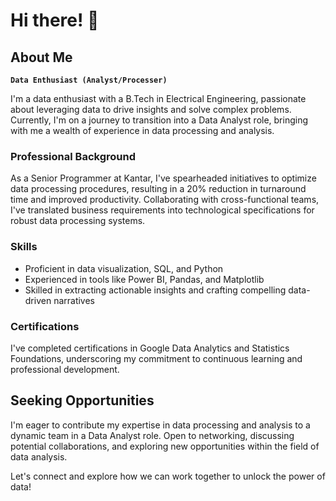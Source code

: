 # Hi there! 👋

## About Me
**`Data Enthusiast (Analyst/Processer)`**

I'm a data enthusiast with a B.Tech in Electrical Engineering, passionate about leveraging data to drive insights and solve complex problems. Currently, I'm on a journey to transition into a Data Analyst role, bringing with me a wealth of experience in data processing and analysis.

### Professional Background
As a Senior Programmer at Kantar, I've spearheaded initiatives to optimize data processing procedures, resulting in a 20% reduction in turnaround time and improved productivity. Collaborating with cross-functional teams, I've translated business requirements into technological specifications for robust data processing systems.

### Skills
- Proficient in data visualization, SQL, and Python
- Experienced in tools like Power BI, Pandas, and Matplotlib
- Skilled in extracting actionable insights and crafting compelling data-driven narratives

### Certifications
I've completed certifications in Google Data Analytics and Statistics Foundations, underscoring my commitment to continuous learning and professional development.

## Seeking Opportunities
I'm eager to contribute my expertise in data processing and analysis to a dynamic team in a Data Analyst role. Open to networking, discussing potential collaborations, and exploring new opportunities within the field of data analysis.

Let's connect and explore how we can work together to unlock the power of data!
